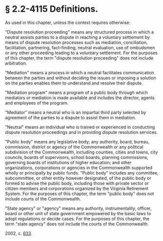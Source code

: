 # § 2.2-4115 Definitions.

<p>As used in this chapter, unless the context requires otherwise:</p><p>"Dispute resolution proceeding" means any structured process in which a neutral assists parties to a dispute in reaching a voluntary settlement by means of dispute resolution processes such as mediation, conciliation, facilitation, partnering, fact-finding, neutral evaluation, use of ombudsmen or any other proceeding leading to a voluntary settlement. For the purposes of this chapter, the term "dispute resolution proceeding" does not include arbitration.</p><p>"Mediation" means a process in which a neutral facilitates communication between the parties and without deciding the issues or imposing a solution on the parties enables them to understand and resolve their dispute.</p><p>"Mediation program" means a program of a public body through which mediators or mediation is made available and includes the director, agents and employees of the program.</p><p>"Mediator" means a neutral who is an impartial third party selected by agreement of the parties to a dispute to assist them in mediation.</p><p>"Neutral" means an individual who is trained or experienced in conducting dispute resolution proceedings and in providing dispute resolution services.</p><p>"Public body" means any legislative body; any authority, board, bureau, commission, district or agency of the Commonwealth or any political subdivision of the Commonwealth, including counties, cities and towns, city councils, boards of supervisors, school boards, planning commissions, governing boards of institutions of higher education; and other organizations, corporations or agencies in the Commonwealth supported wholly or principally by public funds. "Public body" includes any committee, subcommittee, or other entity however designated, of the public body or formed to advise the public body, including those with private sector or citizen members and corporations organized by the Virginia Retirement System. For the purposes of this chapter, the term "public body" does not include courts of the Commonwealth.</p><p>"State agency" or "agency" means any authority, instrumentality, officer, board or other unit of state government empowered by the basic laws to adopt regulations or decide cases. For the purposes of this chapter, the term "state agency" does not include the courts of the Commonwealth.</p><p>2002, c. <a href='http://lis.virginia.gov/cgi-bin/legp604.exe?021+ful+CHAP0633'>633</a>.</p>